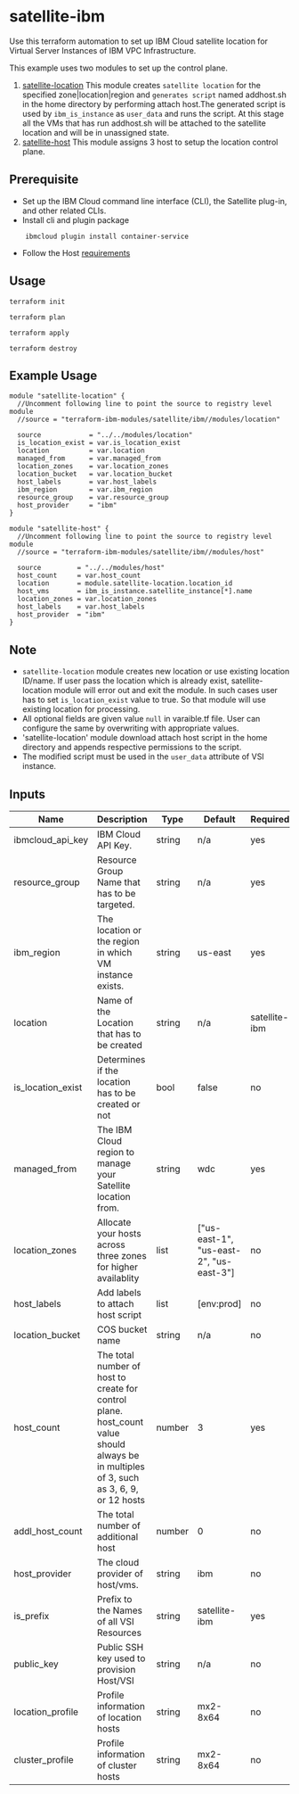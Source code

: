 # satellite-ibm

Use this terraform automation to set up IBM Cloud satellite location for Virtual Server Instances of IBM VPC Infrastructure.

This example uses two modules to set up the control plane.

1. [satellite-location](main.tf) This module creates `satellite location` for the specified zone|location|region and `generates script` named addhost.sh in the home directory by performing attach host.The generated script is used by `ibm_is_instance` as `user_data` and runs the script. At this stage all the VMs that has run addhost.sh will be attached to the satellite location and will be in unassigned state.
2. [satellite-host](host.tf) This module assigns 3 host to setup the location control plane.


## Prerequisite

* Set up the IBM Cloud command line interface (CLI), the Satellite plug-in, and other related CLIs.
* Install cli and plugin package
```console
    ibmcloud plugin install container-service
```
* Follow the Host [requirements](https://cloud.ibm.com/docs/satellite?topic=satellite-host-reqs)
## Usage

```
terraform init
```
```
terraform plan
```
```
terraform apply
```
```
terraform destroy
```
## Example Usage
``` hcl
module "satellite-location" {
  //Uncomment following line to point the source to registry level module
  //source = "terraform-ibm-modules/satellite/ibm//modules/location"

  source            = "../../modules/location"
  is_location_exist = var.is_location_exist
  location          = var.location
  managed_from      = var.managed_from
  location_zones    = var.location_zones
  location_bucket   = var.location_bucket
  host_labels       = var.host_labels
  ibm_region        = var.ibm_region
  resource_group    = var.resource_group
  host_provider     = "ibm"
}

module "satellite-host" {
  //Uncomment following line to point the source to registry level module
  //source = "terraform-ibm-modules/satellite/ibm//modules/host"

  source         = "../../modules/host"
  host_count     = var.host_count
  location       = module.satellite-location.location_id
  host_vms       = ibm_is_instance.satellite_instance[*].name
  location_zones = var.location_zones
  host_labels    = var.host_labels
  host_provider  = "ibm"
}
```

## Note

* `satellite-location` module creates new location or use existing location ID/name. If user pass the location which is already exist,   satellite-location module will error out and exit the module. In such cases user has to set `is_location_exist` value to true. So that module will use existing location for processing.
* All optional fields are given value `null` in varaible.tf file. User can configure the same by overwriting with appropriate values.
* 'satellite-location' module download attach host script in the home directory and appends respective permissions to the script.
* The modified script must be used in the `user_data` attribute of VSI instance.


<!-- BEGINNING OF PRE-COMMIT-TERRAFORM DOCS HOOK -->
## Inputs

| Name                                  | Description                                                       | Type     | Default | Required |
|---------------------------------------|-------------------------------------------------------------------|----------|---------|----------|
| ibmcloud_api_key                      | IBM Cloud API Key.                                                | string   | n/a     | yes      |
| resource_group                        | Resource Group Name that has to be targeted.                      | string   | n/a     | yes       |
| ibm_region                            | The location or the region in which VM instance exists.           | string   | us-east | yes      |
| location                              | Name of the Location that has to be created                       | string   | n/a     | satellite-ibm  |
| is_location_exist                     | Determines if the location has to be created or not               | bool     | false   | no       |
| managed_from                          | The IBM Cloud region to manage your Satellite location from.      | string   | wdc     | yes      |
| location_zones                        | Allocate your hosts across three zones for higher availablity     | list     | ["us-east-1", "us-east-2", "us-east-3"]     | no  |
| host_labels                           | Add labels to attach host script                                  | list     | [env:prod]  | no   |
| location_bucket                       | COS bucket name                                                   | string   | n/a     | no       |
| host_count                            | The total number of host to create for control plane. host_count value should always be in multiples of 3, such as 3, 6, 9, or 12 hosts | number | 3 |  yes |
| addl_host_count                       | The total number of additional host                               | number   | 0       | no       |
| host_provider                         | The cloud provider of host/vms.                                   | string   | ibm     | no       |
| is_prefix                             | Prefix to the Names of all VSI Resources                          | string   | satellite-ibm | yes      |
| public_key                            | Public SSH key used to provision Host/VSI                         | string   | n/a     | no       |
| location_profile                               | Profile information of location hosts                                      | string   | mx2-8x64| no       |
| cluster_profile                               | Profile information of cluster hosts                                      | string   | mx2-8x64| no       |

<!-- END OF PRE-COMMIT-TERRAFORM DOCS HOOK -->